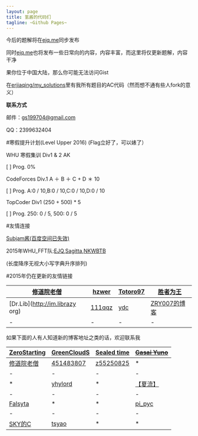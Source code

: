 ```yaml
---
layout: page
title: 氢酱的代码们
tagline: ~Github Pages~
---
```


今后的题解将在[ejq.me](ejq.me)同步发布

同时[ejq.me](ejq.me)也将发布一些日常向的内容，内容丰富，而这里将仅更新题解，内容干净

果你位于中国大陆，那么你可能无法访问Gist

在[erjiaqing/my_solutions](https://github.com/erjiaqing/my_solutions)里有我所有题目的AC代码（然而想不通有些人fork的意义）

**联系方式**

邮件：gs199704@gmail.com

QQ：2399632404

#寒假提升计划(Level Upper 2016)
(Flag立好了，可以婊了）

WHU 寒假集训 Div1 & 2 AK

[ ] Prog. 0%

CodeForces Div.1 A ＋ B ＋ C + D ＊ 10

[ ] Prog. A:0 / 10,B:0 / 10,C:0 / 10,D:0 / 10

TopCoder Div1 (250 + 500) * 5

[ ] Prog. 250: 0 / 5, 500: 0 / 5
    
#友情连接

[Subjam酱(百度空间已失效)]()

2015年WHU_FFT队:[EJQ](https://ejq.me/),[Sagitta](http://www.cnblogs.com/sagitta/),[NKWBTB](http://blog.csdn.net/nkwbtb)

(长度降序无视大小写字典升序排列)

#2015年仍在更新的友情链接

[修道院老僧](http://45.78.28.230/wordpress/)|[hzwer](http://hzwer.com)|[Totoro97](http://o-o-o-y.diandian.com/)|[胜者为王](http://jiruyi910387714.is-programmer.com/)
-|-|-|-
[Dr.Lib](http://im.librazy org)|[111qqz](http://blog.163.com/i_oi/)|[ydc](http://ydcydcy1.blog.163.com/)|[ZRY007的博客](http://www.swzry.com/)
-|-|-|-

如果下面的人有人知道新的博客地址之类的话，欢迎联系我

[ZeroStarting](http://lichblog.blog.163.com)|[GreenCloudS](http://cjjlsdy.blog.163.com/)|[Sealed time](http://forever110550.logdown.com/)|~~[Gasai Yuno](http://www.4321.io)~~
-|-|-|-
[修道院老僧](http://blog.csdn.net/dongshimou)|[451483807](http://blog.csdn.net/z451483807)|[z55250825](http://z55250825.blog.163.com/)|*
-|-|-|-
*|[yhylord](http://yhylord.logdown.com/)|*|[【夏流】](http://my.csdn.net/q775968375)
-|-|-|-
[Falsyta](http://falsyta.tk:8080/)|*|*|[pi_pyc](http://charlie01.is-programmer.com/)
-|-|-|-
[SKY的C](http://skydec.is-programmer.com/)|[tsyao](http://tsyao.tk/)|*|*
